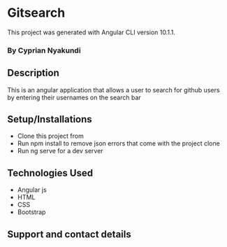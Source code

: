 # Gitsearch

This project was generated with Angular CLI version 10.1.1.

### By Cyprian Nyakundi

## Description

This is an angular application that allows a user to search for github users by entering their usernames on the search bar

## Setup/Installations

* Clone this project from 
* Run npm install to remove json errors that come with the project clone
* Run ng serve for a dev server

## Technologies Used 

* Angular js
* HTML
* CSS
* Bootstrap

## Support and contact details


